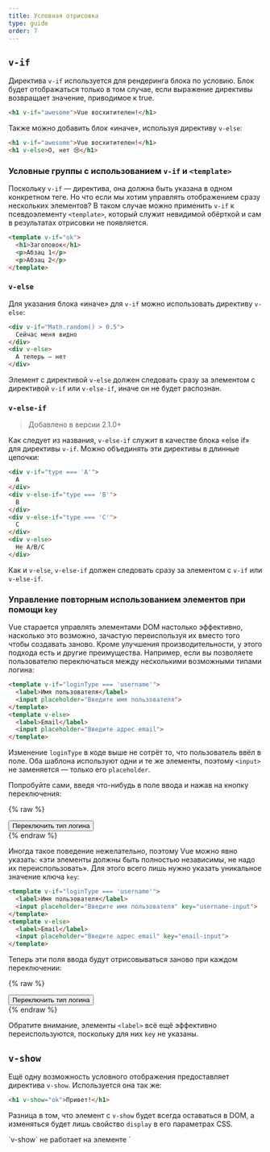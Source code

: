 ```yaml
---
title: Условная отрисовка
type: guide
order: 7
---
```


## `v-if`

Директива `v-if` используется для рендеринга блока по условию. Блок будет отображаться только в том случае, если выражение директивы возвращает значение, приводимое к true.

```html
<h1 v-if="awesome">Vue восхитителен!</h1>
```

Также можно добавить блок «иначе», используя директиву `v-else`:

```html
<h1 v-if="awesome">Vue восхитителен!</h1>
<h1 v-else>О, нет 😢</h1>
```

### Условные группы с использованием `v-if` и `<template>`

Поскольку `v-if` — директива, она должна быть указана в одном конкретном теге. Но что если мы хотим управлять отображением сразу нескольких элементов? В таком случае можно применить `v-if` к псевдоэлементу `<template>`, который служит невидимой обёрткой и сам в результатах отрисовки не появляется.

```html
<template v-if="ok">
  <h1>Заголовок</h1>
  <p>Абзац 1</p>
  <p>Абзац 2</p>
</template>
```

### `v-else`

Для указания блока «иначе» для `v-if` можно использовать директиву `v-else`:

```html
<div v-if="Math.random() > 0.5">
  Сейчас меня видно
</div>
<div v-else>
  А теперь — нет
</div>
```

Элемент с директивой `v-else` должен следовать сразу за элементом с директивой `v-if` или `v-else-if`, иначе он не будет распознан.

### `v-else-if`

> Добавлено в версии 2.1.0+

Как следует из названия, `v-else-if` служит в качестве блока «else if» для директивы `v-if`. Можно объединять эти директивы в длинные цепочки:

```html
<div v-if="type === 'A'">
  A
</div>
<div v-else-if="type === 'B'">
  B
</div>
<div v-else-if="type === 'C'">
  C
</div>
<div v-else>
  Не A/B/C
</div>
```

Как и `v-else`, `v-else-if` должен следовать сразу за элементом с `v-if` или `v-else-if`.

### Управление повторным использованием элементов при помощи `key`

Vue старается управлять элементами DOM настолько эффективно, насколько это возможно, зачастую переиспользуя их вместо того чтобы создавать заново. Кроме улучшения производительности, у этого подхода есть и другие преимущества. Например, если вы позволяете пользователю переключаться между несколькими возможными типами логина:

```html
<template v-if="loginType === 'username'">
  <label>Имя пользователя</label>
  <input placeholder="Введите имя пользователя">
</template>
<template v-else>
  <label>Email</label>
  <input placeholder="Введите адрес email">
</template>
```

Изменение `loginType` в коде выше не сотрёт то, что пользователь ввёл в поле. Оба шаблона используют одни и те же элементы, поэтому `<input>` не заменяется — только его `placeholder`.

Попробуйте сами, введя что-нибудь в поле ввода и нажав на кнопку переключения:

{% raw %}
<div id="no-key-example" class="demo">
  <div>
    <template v-if="loginType === 'username'">
      <label>Имя пользователя</label>
      <input placeholder="Введите имя пользователя">
    </template>
    <template v-else>
      <label>Email</label>
      <input placeholder="Введите адрес email">
    </template>
  </div>
  <button @click="toggleLoginType">Переключить тип логина</button>
</div>
<script>
new Vue({
  el: '#no-key-example',
  data: {
    loginType: 'username'
  },
  methods: {
    toggleLoginType: function () {
      return this.loginType = this.loginType === 'username' ? 'email' : 'username'
    }
  }
})
</script>
{% endraw %}

Иногда такое поведение нежелательно, поэтому Vue можно явно указать: «эти элементы должны быть полностью независимы, не надо их переиспользовать». Для этого всего лишь нужно указать уникальное значение ключа `key`:

```html
<template v-if="loginType === 'username'">
  <label>Имя пользователя</label>
  <input placeholder="Введите имя пользователя" key="username-input">
</template>
<template v-else>
  <label>Email</label>
  <input placeholder="Введите адрес email" key="email-input">
</template>
```

Теперь эти поля ввода будут отрисовываться заново при каждом переключении:

{% raw %}
<div id="key-example" class="demo">
  <div>
    <template v-if="loginType === 'username'">
      <label>Имя пользователя</label>
      <input placeholder="Введите имя пользователя" key="username-input">
    </template>
    <template v-else>
      <label>Email</label>
      <input placeholder="Введите адрес email" key="email-input">
    </template>
  </div>
  <button @click="toggleLoginType">Переключить тип логина</button>
</div>
<script>
new Vue({
  el: '#key-example',
  data: {
    loginType: 'username'
  },
  methods: {
    toggleLoginType: function () {
      return this.loginType = this.loginType === 'username' ? 'email' : 'username'
    }
  }
})
</script>
{% endraw %}

Обратите внимание, элементы `<label>` всё ещё эффективно переиспользуются, поскольку для них `key` не указаны.

## `v-show`

Ещё одну возможность условного отображения предоставляет директива `v-show`. Используется она так же:

```html
<h1 v-show="ok">Привет!</h1>
```

Разница в том, что элемент с `v-show` будет всегда оставаться в DOM, а изменяться будет лишь свойство `display` в его параметрах CSS.

<p class="tip">`v-show` не работает на элементе `<template>` и не работает с `v-else`.</p>

## `v-if` в сравнении с `v-show`

`v-if` производит «настоящую» условную отрисовку, удостоверяясь что подписчики событий и дочерние компоненты внутри блока должным образом уничтожаются и воссоздаются при изменении истинности управляющего условия.

`v-if` **ленивый**: если условие ложно на момент первоначальной отрисовки, он не произведёт никаких действий — условный блок не будет отображён, пока условие не станет истинным.

`v-show`, напротив, куда проще: элемент всегда присутствует в DOM, и только CSS-свойство переключается в зависимости от условия.

В целом, у `v-if` выше затраты на переключения, а у `v-show` больше затрат на первичную отрисовку. Так что если вы предполагаете, что переключения будут частыми, используйте `v-show`, если же редкими или маловероятными — `v-if`.

## `v-if` вместе с `v-for`

<p class="tip">Совместное использование `v-if` и `v-for` **не рекомендуется**. Подробнее можно изучить в разделе [рекомендаций](/v2/style-guide/#Избегайте-использования-v-if-с-v-for-важно).</p>

При совместном использовании `v-if` и `v-for`, директива `v-for` имеет более высокий приоритет. Подробнее на странице [отрисовки списков](list.html#v-for-и-v-if).
